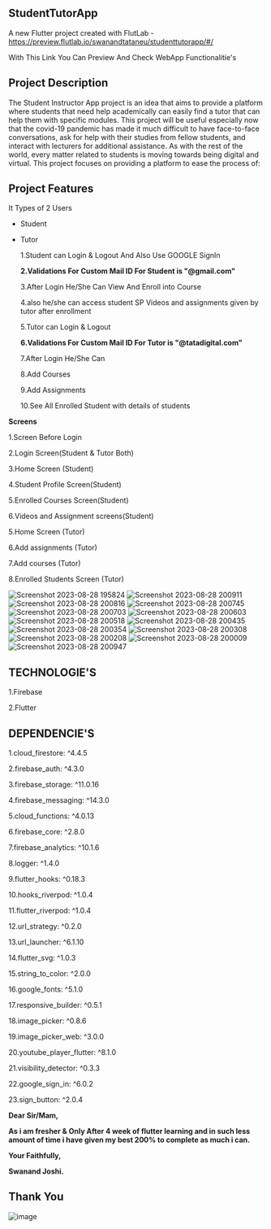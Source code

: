 ## StudentTutorApp
A new Flutter project created with FlutLab - https://preview.flutlab.io/swanandtataneu/studenttutorapp/#/

With This Link You Can Preview And Check WebApp Functionalitie's

## Project Description
The Student Instructor App project is an idea that aims to provide a platform where students that need help academically can easily find a tutor that can help them with specific modules. This project will be useful especially now that the covid-19 pandemic has made it much difficult to have face-to-face conversations, ask for help with their studies from fellow students, and interact with lecturers for additional assistance. As with the rest of the world, every matter related to students is moving towards being digital and virtual. This project focuses on providing a platform to ease the process of:

## Project Features
It Types of 2 Users

- Student

- Tutor

  1.Student can Login & Logout And Also Use GOOGLE SignIn

  **2.Validations For Custom Mail ID For Student is "@gmail.com"**

  3.After Login He/She Can View And Enroll into Course

  4.also he/she can access student SP Videos and assignments given by tutor after enrollment

  5.Tutor can Login & Logout

  **6.Validations For Custom Mail ID For Tutor is "@tatadigital.com"**

  7.After Login He/She Can

  8.Add Courses

  9.Add Assignments

  10.See All Enrolled Student with details of students

**Screens**

1.Screen Before Login

2.Login Screen(Student & Tutor Both)

3.Home Screen (Student)

4.Student Profile Screen(Student)

5.Enrolled Courses Screen(Student)

6.Videos and Assignment screens(Student)

5.Home Screen (Tutor)

6.Add assignments (Tutor)

7.Add courses (Tutor)

8.Enrolled Students Screen (Tutor)


![Screenshot 2023-08-28 195824](https://github.com/Swa26/studenttutor_webapp/assets/129668745/321a1ba6-c781-43b6-97cc-82fbc445f2f1)
![Screenshot 2023-08-28 200911](https://github.com/Swa26/studenttutor_webapp/assets/129668745/f6bdc788-0e59-478b-8ce2-06ae6fa7cc54)
![Screenshot 2023-08-28 200816](https://github.com/Swa26/studenttutor_webapp/assets/129668745/4f57d0c9-634d-4034-b804-b12cac285512)
![Screenshot 2023-08-28 200745](https://github.com/Swa26/studenttutor_webapp/assets/129668745/ec15a923-388d-47c1-bba7-50bcb3183e82)
![Screenshot 2023-08-28 200703](https://github.com/Swa26/studenttutor_webapp/assets/129668745/8bc888d8-3b24-4228-aec6-3946418423cc)
![Screenshot 2023-08-28 200603](https://github.com/Swa26/studenttutor_webapp/assets/129668745/d6f0a3a1-9a4c-4a24-9fb5-52819b2b9098)
![Screenshot 2023-08-28 200518](https://github.com/Swa26/studenttutor_webapp/assets/129668745/e1ad7b9e-ea35-4ac7-b8f8-efca1d10b167)
![Screenshot 2023-08-28 200435](https://github.com/Swa26/studenttutor_webapp/assets/129668745/e91fcec7-3343-4d21-9cad-2e312f96d380)
![Screenshot 2023-08-28 200354](https://github.com/Swa26/studenttutor_webapp/assets/129668745/9c2a2304-6d50-4631-afb6-4d27a72a944c)
![Screenshot 2023-08-28 200308](https://github.com/Swa26/studenttutor_webapp/assets/129668745/d9884003-f10c-4867-b7fb-c5e6efb629b7)
![Screenshot 2023-08-28 200208](https://github.com/Swa26/studenttutor_webapp/assets/129668745/b46b8d30-8f4b-4563-830e-afaab6ef3d1c)
![Screenshot 2023-08-28 200009](https://github.com/Swa26/studenttutor_webapp/assets/129668745/bcf28c38-1bde-4fbb-b589-6f7219e4dfdc)
![Screenshot 2023-08-28 200947](https://github.com/Swa26/studenttutor_webapp/assets/129668745/467ea7cb-296c-4c15-8e6b-9ea6fbab24d2)



## TECHNOLOGIE'S
1.Firebase

2.Flutter



## DEPENDENCIE'S
1.cloud_firestore: ^4.4.5

2.firebase_auth: ^4.3.0

3.firebase_storage: ^11.0.16

4.firebase_messaging: ^14.3.0

5.cloud_functions: ^4.0.13

6.firebase_core: ^2.8.0

7.firebase_analytics: ^10.1.6

8.logger: ^1.4.0

9.flutter_hooks: ^0.18.3

10.hooks_riverpod: ^1.0.4

11.flutter_riverpod: ^1.0.4

12.url_strategy: ^0.2.0

13.url_launcher: ^6.1.10

14.flutter_svg: ^1.0.3

15.string_to_color: ^2.0.0

16.google_fonts: ^5.1.0

17.responsive_builder: ^0.5.1

18.image_picker: ^0.8.6

19.image_picker_web: ^3.0.0

20.youtube_player_flutter: ^8.1.0

21.visibility_detector: ^0.3.3

22.google_sign_in: ^6.0.2

23.sign_button: ^2.0.4

**Dear Sir/Mam,**

**As i am fresher & Only After 4 week of flutter learning and in such less amount of time i have given my best 200% to complete as much i can.**

**Your Faithfully,**

**Swanand Joshi.**

## Thank You 
![image](https://github.com/Swa26/studenttutor_webapp/assets/129668745/62ca7190-71b5-40a1-a17c-aab4cbeb254f)
